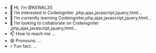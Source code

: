 - 👋 Hi, I’m @KEWAL20
- 👀 I’m interested in Codeingniter ,php,ajax,javascript,jquery,html...
- 🌱 I’m currently learning Codeingniter,php,ajax,javascript,jquery,html...
- 💞️ I’m looking to collaborate on Codeingniter ,php,ajax,javascript,jquery,html...
- 📫 How to reach me ...
- 😄 Pronouns: ...
- ⚡ Fun fact: ...

<!---
KEWAL20/KEWAL20 is a ✨ special ✨ repository because its `README.md` (this file) appears on your GitHub profile.
You can click the Preview link to take a look at your changes.
--->
